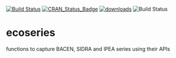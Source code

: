 [![Build Status](https://travis-ci.org/fernote7/ecoseries.svg?branch=master)](https://travis-ci.org/fernote7/ecoseries) [![CRAN_Status_Badge](http://www.r-pkg.org/badges/version/ecoseries)](https://CRAN.R-project.org/package=ecoseries) [![downloads](http://cranlogs.r-pkg.org/badges/grand-total/ecoseries)](https://cran.rstudio.com/web/packages/ecoseries/index.html) ![Build Status](https://ci.appveyor.com/api/projects/status/github/fernote7/ecoseries?branch=master&svg=true)



# ecoseries
functions to capture BACEN, SIDRA and IPEA series using their APIs
